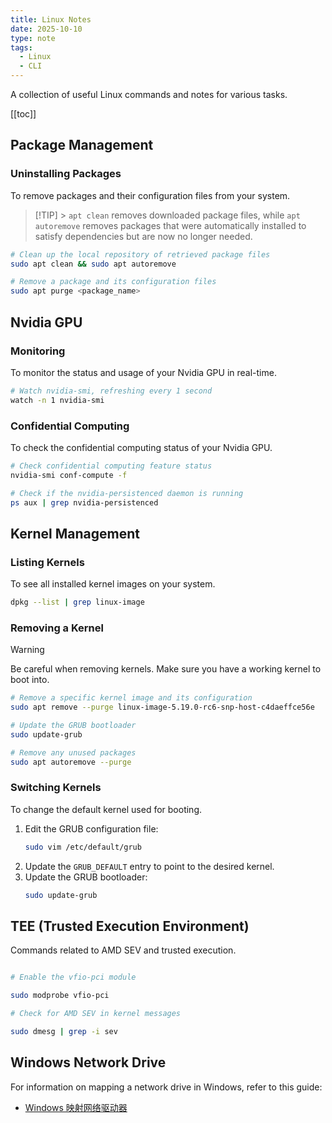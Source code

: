```yaml
---
title: Linux Notes
date: 2025-10-10
type: note
tags:
  - Linux
  - CLI
---
```


A collection of useful Linux commands and notes for various tasks.

[[toc]]

## Package Management

### Uninstalling Packages

To remove packages and their configuration files from your system.

> [!TIP] > `apt clean` removes downloaded package files, while `apt autoremove` removes packages that were automatically installed to satisfy dependencies but are now no longer needed.

```bash
# Clean up the local repository of retrieved package files
sudo apt clean && sudo apt autoremove

# Remove a package and its configuration files
sudo apt purge <package_name>
```

## Nvidia GPU

### Monitoring

To monitor the status and usage of your Nvidia GPU in real-time.

```bash
# Watch nvidia-smi, refreshing every 1 second
watch -n 1 nvidia-smi
```

### Confidential Computing

To check the confidential computing status of your Nvidia GPU.

```bash
# Check confidential computing feature status
nvidia-smi conf-compute -f

# Check if the nvidia-persistenced daemon is running
ps aux | grep nvidia-persistenced
```

## Kernel Management

### Listing Kernels

To see all installed kernel images on your system.

```bash
dpkg --list | grep linux-image
```

### Removing a Kernel

> [!WARNING]
> Be careful when removing kernels. Make sure you have a working kernel to boot into.

```bash
# Remove a specific kernel image and its configuration
sudo apt remove --purge linux-image-5.19.0-rc6-snp-host-c4daeffce56e

# Update the GRUB bootloader
sudo update-grub

# Remove any unused packages
sudo apt autoremove --purge
```

### Switching Kernels

To change the default kernel used for booting.

1.  Edit the GRUB configuration file:
    ```bash
    sudo vim /etc/default/grub
    ```
2.  Update the `GRUB_DEFAULT` entry to point to the desired kernel.
3.  Update the GRUB bootloader:
    ```bash
    sudo update-grub
    ```

## TEE (Trusted Execution Environment)

Commands related to AMD SEV and trusted execution.

```bash

# Enable the vfio-pci module

sudo modprobe vfio-pci

# Check for AMD SEV in kernel messages

sudo dmesg | grep -i sev

```

## Windows Network Drive

For information on mapping a network drive in Windows, refer to this guide:

- [Windows 映射网络驱动器](https://www.cnblogs.com/clovershell/articles/16186732.html)
